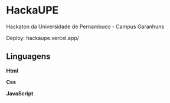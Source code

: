 <h1> HackaUPE </h1>
<p> Hackaton da Universidade de Pernambuco - Campus Garanhuns </p>
Deploy: hackaupe.vercel.app/

<h2> Linguagens </h2>
<p> <strong>Html</strong> </p>
<p> <strong>Css</strong> </p>
<p> <strong>JavaScript</strong> </p>
